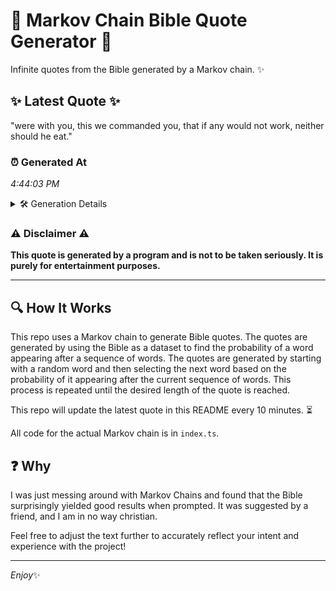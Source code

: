 # 📖 Markov Chain Bible Quote Generator 📖

Infinite quotes from the Bible generated by a Markov chain. ✨

## ✨ Latest Quote ✨
"were with you, this we commanded you, that if any would not work, neither should he eat."

### ⏰ Generated At
*4:44:03 PM*

<details>
    <summary>🛠️ Generation Details</summary>
    <p>
        <strong>🌱 Seed:</strong> were<br>
        <strong>🔄 Iterations:</strong> 16<br>
        <strong>📜 Context History:</strong><br>[ were ]: with<br>[ were, with ]: you,<br>[ were, with, you, ]: this<br>[ were, with, you,, this ]: we<br>[ were, with, you,, this, we ]: commanded<br>[ were, with, you,, this, we, commanded ]: you,<br>[ with, you,, this, we, commanded, you, ]: that<br>[ you,, this, we, commanded, you,, that ]: if<br>[ this, we, commanded, you,, that, if ]: any<br>[ we, commanded, you,, that, if, any ]: would<br>[ commanded, you,, that, if, any, would ]: not<br>[ you,, that, if, any, would, not ]: work,<br>[ that, if, any, would, not, work, ]: neither<br>[ if, any, would, not, work,, neither ]: should<br>[ any, would, not, work,, neither, should ]: he<br>[ would, not, work,, neither, should, he ]: eat.<br>
    </p>
</details>

### ⚠️ Disclaimer ⚠️
**This quote is generated by a program and is not to be taken seriously. It is purely for entertainment purposes.**

---

## 🔍 How It Works

This repo uses a Markov chain to generate Bible quotes. The quotes are generated by using the Bible as a dataset to find the probability of a word appearing after a sequence of words. The quotes are generated by starting with a random word and then selecting the next word based on the probability of it appearing after the current sequence of words. This process is repeated until the desired length of the quote is reached.

This repo will update the latest quote in this README every 10 minutes. ⏳

All code for the actual Markov chain is in `index.ts`.

## ❓ Why

I was just messing around with Markov Chains and found that the Bible surprisingly yielded good results when prompted. 
It was suggested by a friend, and I am in no way christian.

Feel free to adjust the text further to accurately reflect your intent and experience with the project!

---

*Enjoy*✨
